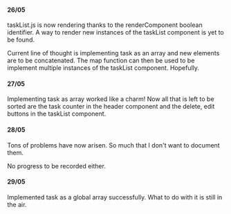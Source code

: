 #### 26/05

taskList.js is now rendering thanks to the renderComponent boolean identifier. A way to render new instances of the taskList component is yet to be found.

Current line of thought is implementing task as an array and new elements are to be concatenated. The map function can then be used to be implement multiple instances of the taskList component. Hopefully.


#### 27/05

Implementing task as array worked like a charm! Now all that is left to be sorted are the task counter in the header component and the delete, edit buttons in the taskList component.

#### 28/05

Tons of problems have now arisen. So much that I don't want to document them. 

No progress to be recorded either.

#### 29/05

Implemented task as a global array successfully. What to do with it is still in the air.